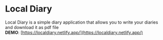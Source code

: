 # Local Diary
Local Diary is a simple diary application that allows you to write your diaries and download it as pdf file   
 **DEMO**: [https://localdiary.netlify.app/](https://localdiary.netlify.app/)
